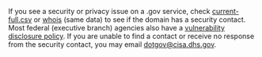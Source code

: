 If you see a security or privacy issue on a .gov service, check [current-full.csv](https://github.com/cisagov/dotgov-data/blob/main/current-full.csv) or [whois](https://domains.dotgov.gov/dotgov-web/registration/whois.xhtml) (same data) to see if the domain has a security contact. Most federal (executive branch) agencies also have a [vulnerability disclosure policy](https://github.com/cisagov/vdp-in-fceb). If you are unable to find a contact or receive no response from the security contact, you may email <dotgov@cisa.dhs.gov>.
